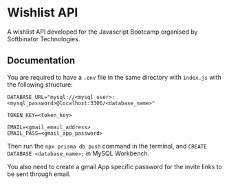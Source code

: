 
# Wishlist API

A wishlist API developed for the Javascript Bootcamp organised by Softbinator Technologies.


## Documentation

You are required to have a `.env` file in the same directory with `index.js` with the following structure:

```
DATABASE_URL="mysql://<mysql_user>:<mysql_password>@localhost:3306/<database_name>"

TOKEN_KEY=<token_key>

EMAIL=<gmail_email_address>
EMAIL_PASS=<gmail_app_password>
```

Then run the `npx prisma db push` command in the terminal, and `CREATE DATABASE <database_name>;` in MySQL Workbench.

You also need to create a gmail App specific password for the invite links to be sent through email.
